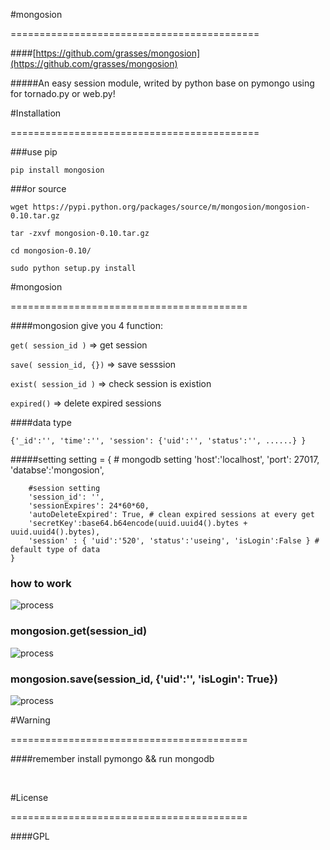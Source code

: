 #mongosion

===========================================


####[https://github.com/grasses/mongosion](https://github.com/grasses/mongosion)


#####An easy session module, writed by python base on pymongo using for tornado.py or web.py!


#Installation

===========================================

###use pip
 
	pip install mongosion
	
###or source

	wget https://pypi.python.org/packages/source/m/mongosion/mongosion-0.10.tar.gz

	tar -zxvf mongosion-0.10.tar.gz
	
	cd mongosion-0.10/
	
	sudo python setup.py install
	
#mongosion


=========================================

####mongosion give you 4 function: 
	
`get( session_id )`  => get session
	
`save( session_id, {})` => save sesssion
	
`exist( session_id )` => check session is existion

`expired()` => delete expired sessions


####data type 

	{'_id':'', 'time':'', 'session': {'uid':'', 'status':'', ......} } 

#####setting
	setting = {
    	# mongodb setting
    	'host':'localhost',
    	'port': 27017,
    	'databse':'mongosion',
    	
    	#session setting
    	'session_id': '',
    	'sessionExpires': 24*60*60,
    	'autoDeleteExpired': True, # clean expired sessions at every get 
    	'secretKey':base64.b64encode(uuid.uuid4().bytes + uuid.uuid4().bytes),
    	'session' : { 'uid':'520', 'status':'useing', 'isLogin':False } # default type of data
	}

### how to work

![process](http://xiaocao.u.qiniudn.com/image/mongsosionProcessSession.png)

### mongosion.get(session_id)

![process](http://xiaocao.u.qiniudn.com/image/mongsosionGetSession.png)

### mongosion.save(session_id, {'uid':'', 'isLogin': True})

![process](http://xiaocao.u.qiniudn.com/image/mongsosionSaveSession.png)

#Warning

=========================================

####remember install pymongo && run mongodb

<br>

#License
 

=========================================
 
 
####GPL
 
 
 
